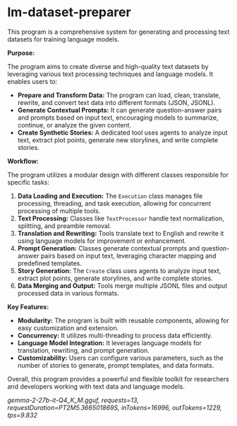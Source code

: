 # lm-dataset-preparer

This program is a comprehensive system for generating and processing text datasets for training language models. 

**Purpose:**

The program aims to create diverse and high-quality text datasets by leveraging various text processing techniques and language models. It enables users to:

* **Prepare and Transform Data:** The program can load, clean, translate, rewrite, and convert text data into different formats (JSON, JSONL).
* **Generate Contextual Prompts:** It can generate question-answer pairs and prompts based on input text, encouraging models to summarize, continue, or analyze the given content.
* **Create Synthetic Stories:** A dedicated tool uses agents to analyze input text, extract plot points, generate new storylines, and write complete stories.

**Workflow:**

The program utilizes a modular design with different classes responsible for specific tasks:

1. **Data Loading and Execution:** The `Execution` class manages file processing, threading, and task execution, allowing for concurrent processing of multiple tools.
2. **Text Processing:** Classes like `TextProcessor` handle text normalization, splitting, and preamble removal.
3. **Translation and Rewriting:** Tools translate text to English and rewrite it using language models for improvement or enhancement.
4. **Prompt Generation:** Classes generate contextual prompts and question-answer pairs based on input text, leveraging character mapping and predefined templates.
5. **Story Generation:** The `Create` class uses agents to analyze input text, extract plot points, generate storylines, and write complete stories.
6. **Data Merging and Output:** Tools merge multiple JSONL files and output processed data in various formats.

**Key Features:**

* **Modularity:** The program is built with reusable components, allowing for easy customization and extension.
* **Concurrency:** It utilizes multi-threading to process data efficiently.
* **Language Model Integration:** It leverages language models for translation, rewriting, and prompt generation.
* **Customizability:** Users can configure various parameters, such as the number of stories to generate, prompt templates, and data formats.

Overall, this program provides a powerful and flexible toolkit for researchers and developers working with text data and language models.

*gemma-2-27b-it-Q4_K_M.gguf, requests=13, requestDuration=PT2M5.366501869S, inTokens=16996, outTokens=1229, tps=9.832*
